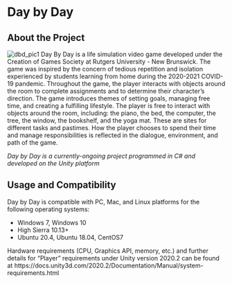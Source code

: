 # Day by Day
## About the Project
![dbd_pic1](https://user-images.githubusercontent.com/69176399/132110604-3711a422-27ca-4cf1-9dfe-91e02527d570.png)
Day By Day is a life simulation video game developed under the Creation of Games Society at Rutgers University - New Brunswick. The game was inspired by the concern of tedious repetition and isolation experienced by students learning from home during the 2020-2021 COVID-19 pandemic. Throughout the game, the player interacts with objects around the room to complete assignments and to determine their character’s direction. The game introduces themes of setting goals, managing free time, and creating a fulfilling lifestyle.
The player is free to interact with objects around the room, including: the piano, the bed, the computer, the tree, the window, the bookshelf, and the yoga mat. These are sites for different tasks and pastimes. How the player chooses to spend their time and manage responsibilities is reflected in the dialogue, environment, and path of the game.

*Day by Day is a currently-ongoing project programmed in C# and developed on the Unity platform*

## Usage and Compatibility
Day by Day is compatible with PC, Mac, and Linux platforms for the following operating systems:
- Windows 7, Windows 10 
- High Sierra 10.13+
- Ubuntu 20.4, Ubuntu 18.04, CentOS7
<a/>
Hardware requirements (CPU, Graphics API, memory, etc.) and further details for “Player” requirements under Unity version 2020.2 can be found at https://docs.unity3d.com/2020.2/Documentation/Manual/system-requirements.html
